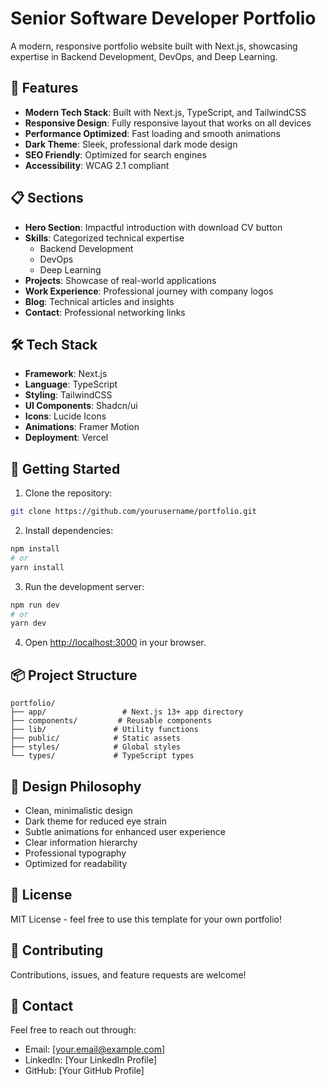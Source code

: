 # Senior Software Developer Portfolio

A modern, responsive portfolio website built with Next.js, showcasing expertise in Backend Development, DevOps, and Deep Learning.

## 🚀 Features

- **Modern Tech Stack**: Built with Next.js, TypeScript, and TailwindCSS
- **Responsive Design**: Fully responsive layout that works on all devices
- **Performance Optimized**: Fast loading and smooth animations
- **Dark Theme**: Sleek, professional dark mode design
- **SEO Friendly**: Optimized for search engines
- **Accessibility**: WCAG 2.1 compliant

## 📋 Sections

- **Hero Section**: Impactful introduction with download CV button
- **Skills**: Categorized technical expertise
  - Backend Development
  - DevOps
  - Deep Learning
- **Projects**: Showcase of real-world applications
- **Work Experience**: Professional journey with company logos
- **Blog**: Technical articles and insights
- **Contact**: Professional networking links

## 🛠️ Tech Stack

- **Framework**: Next.js
- **Language**: TypeScript
- **Styling**: TailwindCSS
- **UI Components**: Shadcn/ui
- **Icons**: Lucide Icons
- **Animations**: Framer Motion
- **Deployment**: Vercel

## 🚀 Getting Started

1. Clone the repository:

```bash
git clone https://github.com/yourusername/portfolio.git
```

2. Install dependencies:

```bash
npm install
# or
yarn install
```

3. Run the development server:

```bash
npm run dev
# or
yarn dev
```

4. Open [http://localhost:3000](http://localhost:3000) in your browser.

## 📦 Project Structure

```
portfolio/
├── app/                 # Next.js 13+ app directory
├── components/         # Reusable components
├── lib/               # Utility functions
├── public/            # Static assets
├── styles/            # Global styles
└── types/             # TypeScript types
```

## 🎨 Design Philosophy

- Clean, minimalistic design
- Dark theme for reduced eye strain
- Subtle animations for enhanced user experience
- Clear information hierarchy
- Professional typography
- Optimized for readability

## 📝 License

MIT License - feel free to use this template for your own portfolio!

## 🤝 Contributing

Contributions, issues, and feature requests are welcome!

## 📧 Contact

Feel free to reach out through:

- Email: [your.email@example.com]
- LinkedIn: [Your LinkedIn Profile]
- GitHub: [Your GitHub Profile]
